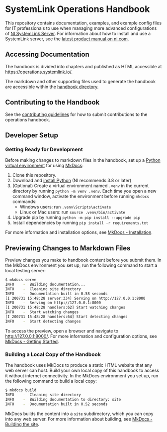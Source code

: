 # SystemLink Operations Handbook

This repository contains documentation, examples, and example config files for
IT professionals to use when managing more advanced configurations of
[NI SystemLink Server](https://www.ni.com/systemlink). For information about
how to install and use a SystemLink server, see the
[latest product manual on ni.com](https://www.ni.com/r/systemlinkmanual).

## Accessing Documentation

The handbook is divided into chapters and published as HTML accessible at
<https://operations.systemlink.io/>.

The markdown and other supporting files used to generate the handbook are
accessible within the [handbook directory](handbook).

## Contributing to the Handbook

See the [contributing guidelines](CONTRIBUTING.md) for how to submit
contributions to the operations handbook.

## Developer Setup

### Getting Ready for Development

Before making changes to markdown files in the handbook, set up a
[Python virtual environment](https://packaging.python.org/guides/installing-using-pip-and-virtual-environments/#creating-a-virtual-environment)
for using [MkDocs](https://www.mkdocs.org):

1. Clone this repository.
1. Download and [install Python](https://www.python.org/)
   (NI recommends 3.8 or later)
1. (Optional) Create a virtual environment named `.venv` in the current
   directory by running `python -m venv .venv`. Each time you open a new
   command window, activate the environment before running `mkdocs` commands:
    - Windows users: run `.venv\Scripts\activate`
    - Linux or Mac users: run `source .venv/bin/activate`
1. Upgrade pip by running `python -m pip install --upgrade pip`
1. Install dependencies by running `pip install -r requirements.txt`

For more information and installation options, see
[MkDocs - Installation](https://www.mkdocs.org/#installation).

## Previewing Changes to Markdown Files

Preview changes you make to handbook content before you submit them. In the
MkDocs environment you set up, run the following command to start a local
testing server:

```bash
$ mkdocs serve
INFO    -  Building documentation...
INFO    -  Cleaning site directory
INFO    -  Documentation built in 0.58 seconds
[I 200731 15:48:28 server:334] Serving on http://127.0.0.1:8000
INFO    -  Serving on http://127.0.0.1:8000
[I 200731 15:48:28 handlers:62] Start watching changes
INFO    -  Start watching changes
[I 200731 15:48:28 handlers:64] Start detecting changes
INFO    -  Start detecting changes
```

To access the preview, open a browser and navigate to <http://127.0.0.1:8000/>.
For more information and configuration options, see
[MkDocs - Getting Started](https://www.mkdocs.org/#getting-started).

### Building a Local Copy of the Handbook

The handbook uses MkDocs to produce a static HTML website that any web server
can host. Build your own local copy of this handbook to access it without
internet connectivity. In the MkDocs environment you set up, run the following
command to build a local copy:

```bash
$ mkdocs build
INFO    -  Cleaning site directory
INFO    -  Building documentation to directory: site
INFO    -  Documentation built in 0.52 seconds
```

MkDocs builds the content into a `site` subdirectory, which you can copy into
any web server. For more information about building, see
[MkDocs - Building the site](https://www.mkdocs.org/#building-the-site).
